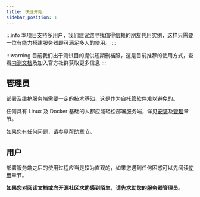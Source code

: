 ```yaml
---
title: 快速开始
sidebar_position: 1
---
```


:::info
本项目支持多用户，我们建议您寻找值得信赖的朋友共用实例，这样只需要一位有能力搭建服务器即可满足多人的使用。
:::

:::warning
目前我们出于测试目的提供短期删档服，这是目前推荐的使用方式，查看[内测文档](../contributing/alpha-test)及加入官方社群获取更多信息
:::

## 管理员

部署及维护服务端需要一定的技术基础，这是作为自托管软件难以避免的。

任何具有 Linux 及 Docker 基础的人都应能轻松部署服务端，详见[安装](../installation/)及[管理](../administration/)章节。

如果您有任何问题，请参见[帮助](../help/)章节。

## 用户

部署服务端之后的使用过程应当是较为直观的，如果您遇到任何困惑可以先阅读[使用](../usage/)章节。

**如果您对阅读文档或向开源社区求助感到陌生，请先求助您的服务器管理员。**
